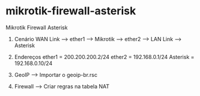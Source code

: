 # mikrotik-firewall-asterisk
Mikrotik Firewall Asterisk

1) Cenário
WAN Link --> ether1 --> Mikrotik --> ether2 --> LAN Link --> Asterisk

2) Endereços
ether1    = 200.200.200.2/24
ether2    = 192.168.0.1/24
Asterisk  = 192.168.0.10/24

3) GeoIP
--> Importar o geoip-br.rsc

4) Firewall
--> Criar regras na tabela NAT
